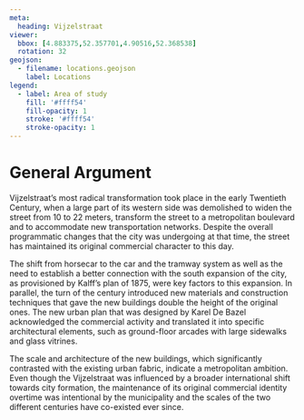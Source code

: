 ```yaml
---
meta:
  heading: Vijzelstraat
viewer:
  bbox: [4.883375,52.357701,4.90516,52.368538]
  rotation: 32
geojson:
  - filename: locations.geojson
    label: Locations
legend:
  - label: Area of study
    fill: '#ffff54'
    fill-opacity: 1
    stroke: '#ffff54'
    stroke-opacity: 1
---
```

# General Argument
Vijzelstraat’s most radical transformation took place in the early Twentieth Century, when a large part of its western side was demolished to widen the street from 10 to 22 meters, transform the street to a metropolitan boulevard and to accommodate new transportation networks. Despite the overall programmatic changes that the city was undergoing at that time, the street has maintained its original commercial character to this day.

The shift from horsecar to the car and the tramway system as well as the need to establish a better connection with the south expansion of the city, as provisioned by Kalff’s plan of 1875, were key factors to this expansion. In parallel, the turn of the century introduced new materials and construction techniques that gave the new buildings double the height of the original ones. The new urban plan that was designed by Karel De Bazel acknowledged the commercial activity and translated it into specific architectural elements, such as ground-floor arcades with large sidewalks and glass vitrines.

The scale and architecture of the new buildings, which significantly contrasted with the existing urban fabric, indicate a metropolitan ambition. Even though the Vijzelstraat was influenced by a broader international shift towards city formation, the maintenance of its original commercial identity overtime was intentional by the municipality and the scales of the two different centuries have co-existed ever since.